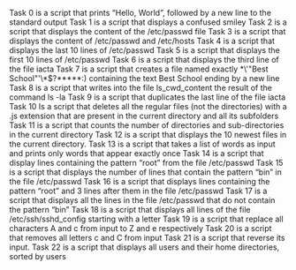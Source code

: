Task 0 is a script that prints “Hello, World”, followed by a new line to the standard output
Task 1 is a script that displays a confused smiley
Task 2 is a script that displays the content of the /etc/passwd file
Task 3 is a script that displays the content of /etc/passwd and /etc/hosts
Task 4 is a script that displays the last 10 lines of /etc/passwd
Task 5 is a script that displays the first 10 lines of /etc/passwd
Task 6 is a script that displays the third line of the file iacta
Task 7 is a script that creates a file named exactly \*\\'"Best School"\'\\*$\?\*\*\*\*\*:) containing the text Best School ending by a new line
Task 8 is a script that writes into the file ls_cwd_content the result of the command ls -la
Task 9 is a script that duplicates the last line of the file iacta
Task 10 Is a script that deletes all the regular files (not the directories) with a .js extension that are present in the current directory and all its subfolders
Task 11 is a script that counts the number of directories and sub-directories in the current directory
Task 12 is a script that displays the 10 newest files in the current directory.
Task 13 is a script that takes a list of words as input and prints only words that appear exactly once
Task 14 is a script that display lines containing the pattern “root” from the file /etc/passwd
Task 15 is a script that displays the number of lines that contain the pattern “bin” in the file /etc/passwd
Task 16 is a script that displays lines containing the pattern “root” and 3 lines after them in the file /etc/passwd
Task 17 is a script that displays all the lines in the file /etc/passwd that do not contain the pattern “bin”
Task 18 is a script that displays all lines of the file /etc/ssh/sshd_config starting with a letter
Task 19 is a script that replace all characters A and c from input to Z and e respectively
Task 20 is a script that removes all letters c and C from input
Task 21 is a script that reverse its input.
Task 22 is a script that displays all users and their home directories, sorted by users

